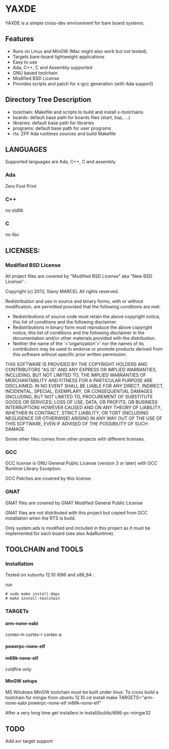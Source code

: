 # YAXDE

YAXDE is a simple cross-dev environment for bare board systems.

## Features

 - Runs on Linux and MinGW (Mac might also work but not tested).
 - Targets bare-board lightweight applications
 - Easy to use
 - Ada, C++, C and Assembly supported
 - GNU based toolchain
 - Modified BSD License
 - Provides scripts and patch for x-gcc generation (with Ada support)


## Directory Tree Description

 - toolchain: Makefile and scripts to build and install x-toolchains
 - boards: default base path for boards files (start, bsp, ...)
 - libraries: default base path for libraries
 - programs: default base path for user programs
 - rts: ZFP Ada runtimes sources and build Makefile

## LANGUAGES

Supported languages are Ada, C++, C and assembly

### Ada
Zero Foot Print

### C++
no stdlib

### C
no libc


## LICENSES:

### Modified BSD License

All project files are covered by "Modified BSD License" aka "New BSD License" :

Copyright (c) 2013, Stany MARCEL All rights reserved.

Redistribution and use in source and binary forms, with or without modification, are permitted provided that the following conditions are met:

- Redistributions of source code must retain the above copyright notice, this list of conditions and the following disclaimer.
- Redistributions in binary form must reproduce the above copyright notice, this list of conditions and the following disclaimer in the documentation and/or other materials provided with the distribution.
- Neither the name of the '<'organization'>' nor the names of its contributors may be used to endorse or promote products derived from this software without specific prior written permission.

THIS SOFTWARE IS PROVIDED BY THE COPYRIGHT HOLDERS AND CONTRIBUTORS "AS IS" AND ANY EXPRESS OR IMPLIED WARRANTIES, INCLUDING, BUT NOT LIMITED TO, THE IMPLIED WARRANTIES OF MERCHANTABILITY AND FITNESS FOR A PARTICULAR PURPOSE ARE DISCLAIMED. IN NO EVENT SHALL <COPYRIGHT HOLDER> BE LIABLE FOR ANY DIRECT, INDIRECT, INCIDENTAL, SPECIAL, EXEMPLARY, OR CONSEQUENTIAL DAMAGES (INCLUDING, BUT NOT LIMITED TO, PROCUREMENT OF SUBSTITUTE GOODS OR SERVICES; LOSS OF USE, DATA, OR PROFITS; OR BUSINESS INTERRUPTION) HOWEVER CAUSED AND ON ANY THEORY OF LIABILITY, WHETHER IN CONTRACT, STRICT LIABILITY, OR TORT (INCLUDING NEGLIGENCE OR OTHERWISE) ARISING IN ANY WAY OUT OF THE USE OF THIS SOFTWARE, EVEN IF ADVISED OF THE POSSIBILITY OF SUCH DAMAGE.

Some other files comes from other projects with different licenses.

### GCC

GCC license is GNU General Public License (version 3 or later) with GCC Runtime Library Exception.

GCC Patches are covered by this license.

### GNAT

GNAT files are covered by GNAT Modified General Public License

GNAT files are not distributed with this project but copied from GCC installation when the RTS is build.

Only system.ads is modified and included in this project as it must be
implemented for each board (see also AdaRuntime).

## TOOLCHAIN and TOOLS

### Installation
Tested on xubuntu 12.10 i686 and x86_64 :

run
```
# sudo make install-deps
# make install-toolchain
```

### TARGETs

#### arm-none-eabi
cortex-m cortex-r cortex-a

#### powerpc-none-elf

#### m68k-none-elf
coldfire only

#### MinGW setups
MS Windows MinGW toolchain must be built under linux.
To cross build a toolchain for mingw from ubuntu 12.10
cd install
make TARGETS="arm-none-eabi powerpc-none-elf m68k-none-elf"

After a very long time get installers in install/builds/i686-pc-mingw32

## TODO
Add avr target support
